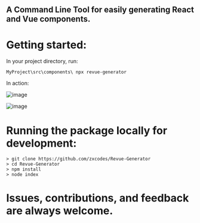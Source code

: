 ## A Command Line Tool for easily generating React and Vue components.
# Getting started:

In your project directory, run:

```
MyProject\src\components\ npx revue-generator
```


In action:

![image](https://user-images.githubusercontent.com/44538497/136654545-364a1dce-d25e-42ad-9537-0cc74acc9f02.png)

![image](https://user-images.githubusercontent.com/44538497/136579454-10c1279b-1d28-4bdb-9b6d-eefc0e79b6e9.png)

# Running the package locally for development:

```
> git clone https://github.com/zxcodes/Revue-Generator
> cd Revue-Generator
> npm install
> node index
```

# Issues, contributions, and feedback are always welcome.
